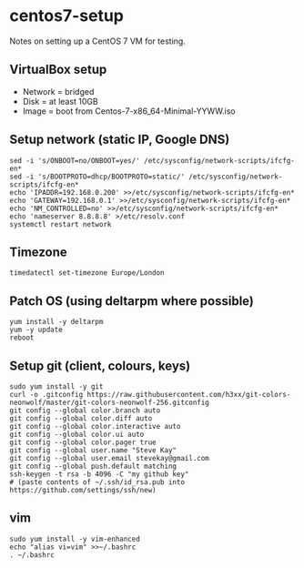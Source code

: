 # centos7-setup

Notes on setting up a CentOS 7 VM for testing.

## VirtualBox setup

* Network = bridged
* Disk = at least 10GB
* Image = boot from Centos-7-x86_64-Minimal-YYWW.iso

## Setup network (static IP, Google DNS)
    sed -i 's/ONBOOT=no/ONBOOT=yes/' /etc/sysconfig/network-scripts/ifcfg-en*
    sed -i 's/BOOTPROTO=dhcp/BOOTPROTO=static/' /etc/sysconfig/network-scripts/ifcfg-en*
    echo 'IPADDR=192.168.0.200' >>/etc/sysconfig/network-scripts/ifcfg-en*
    echo 'GATEWAY=192.168.0.1' >>/etc/sysconfig/network-scripts/ifcfg-en*
    echo 'NM_CONTROLLED=no' >>/etc/sysconfig/network-scripts/ifcfg-en*
    echo 'nameserver 8.8.8.8' >/etc/resolv.conf
    systemctl restart network

## Timezone
    timedatectl set-timezone Europe/London

## Patch OS (using deltarpm where possible)
    yum install -y deltarpm
    yum -y update
    reboot

## Setup git (client, colours, keys)
    sudo yum install -y git
    curl -o .gitconfig https://raw.githubusercontent.com/h3xx/git-colors-neonwolf/master/git-colors-neonwolf-256.gitconfig
    git config --global color.branch auto
    git config --global color.diff auto
    git config --global color.interactive auto
    git config --global color.ui auto
    git config --global color.pager true
    git config --global user.name "Steve Kay"
    git config --global user.email stevekay@gmail.com
    git config --global push.default matching
    ssh-keygen -t rsa -b 4096 -C "my github key"
    # (paste contents of ~/.ssh/id_rsa.pub into https://github.com/settings/ssh/new)

## vim 
    sudo yum install -y vim-enhanced
    echo "alias vi=vim" >>~/.bashrc
    . ~/.bashrc
    
    
